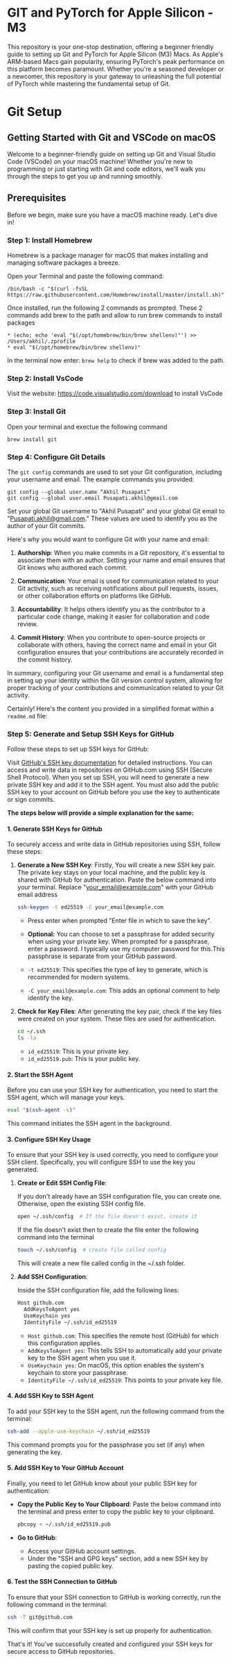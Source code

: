 # GIT and PyTorch for Apple Silicon - M3

This repository is your one-stop destination, offering a beginner friendly guide to setting up Git and PyTorch for Apple Silicon (M3) Macs. As Apple's ARM-based Macs gain popularity, ensuring PyTorch's peak performance on this platform becomes paramount. Whether you're a seasoned developer or a newcomer, this repository is your gateway to unleashing the full potential of PyTorch while mastering the fundamental setup of Git.

# Git Setup

## Getting Started with Git and VSCode on macOS

Welcome to a beginner-friendly guide on setting up Git and Visual Studio Code (VSCode) on your macOS machine! Whether you're new to programming or just starting with Git and code editors, we'll walk you through the steps to get you up and running smoothly.

## Prerequisites

Before we begin, make sure you have a macOS machine ready. Let's dive in!

### Step 1: Install Homebrew

Homebrew is a package manager for macOS that makes installing and managing software packages a breeze.

Open your Terminal and paste the following command:

```shell
/bin/bash -c "$(curl -fsSL https://raw.githubusercontent.com/Homebrew/install/master/install.sh)"
```

Once installed, run the following 2 commands as prompted. These 2 commands add brew to the path and allow to run brew commands to install packages
```shell
* (echo; echo 'eval "$(/opt/homebrew/bin/brew shellenv)"') >> /Users/akhil/.zprofile
* eval "$(/opt/homebrew/bin/brew shellenv)"
```

In the terminal now enter: `brew help` to check if brew was added to the path.

### Step 2: Install VsCode

Visit the website: https://code.visualstudio.com/download to install VsCode

### Step 3: Install Git

Open your terminal and exectue the following command

```shell
brew install git
```
### Step 4: Configure Git Details

The `git config` commands are used to set your Git configuration, including your username and email. The example commands you provided:

```shell
git config --global user.name “Akhil Pusapati”
git config --global user.email Pusapati.akhil@gmail.com
```

Set your global Git username to "Akhil Pusapati" and your global Git email to "Pusapati.akhil@gmail.com." These values are used to identify you as the author of your Git commits.

Here's why you would want to configure Git with your name and email:

1. **Authorship**: When you make commits in a Git repository, it's essential to associate them with an author. Setting your name and email ensures that Git knows who authored each commit.

2. **Communication**: Your email is used for communication related to your Git activity, such as receiving notifications about pull requests, issues, or other collaboration efforts on platforms like GitHub.

3. **Accountability**: It helps others identify you as the contributor to a particular code change, making it easier for collaboration and code review.

4. **Commit History**: When you contribute to open-source projects or collaborate with others, having the correct name and email in your Git configuration ensures that your contributions are accurately recorded in the commit history.

In summary, configuring your Git username and email is a fundamental step in setting up your identity within the Git version control system, allowing for proper tracking of your contributions and communication related to your Git activity.

Certainly! Here's the content you provided in a simplified format within a `readme.md` file:

### Step 5: Generate and Setup SSH Keys for GitHub

Follow these steps to set up SSH keys for GitHub:

Visit [GitHub's SSH key documentation](https://docs.github.com/en/authentication/connecting-to-github-with-ssh) for detailed instructions. You can access and write data in repositories on GitHub.com using SSH (Secure Shell Protocol). When you set up SSH, you will need to generate a new private SSH key and add it to the SSH agent. You must also add the public SSH key to your account on GitHub before you use the key to authenticate or sign commits. <br/>

**The steps below will provide a simple explanation for the same:**

#### 1. Generate SSH Keys for GitHub

To securely access and write data in GitHub repositories using SSH, follow these steps:

1. **Generate a New SSH Key**: Firstly, You will create a new SSH key pair. The private key stays on your local machine, and the public key is shared with GitHub for authentication. Paste the below command into your terminal. Replace "your_email@example.com" with your GitHub email address

   ```sh
   ssh-keygen -t ed25519 -C your_email@example.com
   ```
   - Press enter when prompted "Enter file in which to save the key".
   - **Optional:** You can choose to set a passphrase for added security when using your private key. When prompted for a passphrase, enter a password. I typically use my computer password for this.This passphrase is separate from your GitHub password.

   - `-t ed25519`: This specifies the type of key to generate, which is recommended for modern systems.
   - `-C your_email@example.com`: This adds an optional comment to help identify the key.
   
   

2. **Check for Key Files**: After generating the key pair, check if the key files were created on your system. These files are used for authentication.

   ```sh
   cd ~/.ssh
   ls -la
   ```

   - `id_ed25519`: This is your private key.
   - `id_ed25519.pub`: This is your public key.

#### 2. Start the SSH Agent

Before you can use your SSH key for authentication, you need to start the SSH agent, which will manage your keys.

```sh
eval "$(ssh-agent -s)"
```

This command initiates the SSH agent in the background.

#### 3. Configure SSH Key Usage

To ensure that your SSH key is used correctly, you need to configure your SSH client. Specifically, you will configure SSH to use the key you generated.

1. **Create or Edit SSH Config File**:

   If you don't already have an SSH configuration file, you can create one. Otherwise, open the existing SSH config file.

   ```sh
   open ~/.ssh/config  # If the file doesn't exist, create it
   ```

   If the file doesn't exist then to create the file enter the following command into the terminal
   ```sh
   touch ~/.ssh/config  # create file called config
   ```
   This will create a new file called config in the ~/.ssh folder.

2. **Add SSH Configuration**:

   Inside the SSH configuration file, add the following lines:

   ```sh
   Host github.com
     AddKeysToAgent yes
     UseKeychain yes
     IdentityFile ~/.ssh/id_ed25519
   ```

   - `Host github.com`: This specifies the remote host (GitHub) for which this configuration applies.
   - `AddKeysToAgent yes`: This tells SSH to automatically add your private key to the SSH agent when you use it.
   - `UseKeychain yes`: On macOS, this option enables the system's keychain to store your passphrase.
   - `IdentityFile ~/.ssh/id_ed25519`: This points to your private key file.

#### 4. Add SSH Key to SSH Agent

To add your SSH key to the SSH agent, run the following command from the terminal:

```sh
ssh-add --apple-use-keychain ~/.ssh/id_ed25519
```

This command prompts you for the passphrase you set (if any) when generating the key.

#### 5. Add SSH Key to Your GitHub Account

Finally, you need to let GitHub know about your public SSH key for authentication:

- **Copy the Public Key to Your Clipboard**:
Paste the below command into the terminal and press enter to copy the public key to your clipboard.
  ```sh
  pbcopy < ~/.ssh/id_ed25519.pub
  ```

- **Go to GitHub**:

  - Access your GitHub account settings.
  - Under the "SSH and GPG keys" section, add a new SSH key by pasting the copied public key.

#### 6. Test the SSH Connection to GitHub

To ensure that your SSH connection to GitHub is working correctly, run the following command in the terminal:

```sh
ssh -T git@github.com
```

This will confirm that your SSH key is set up properly for authentication.

That's it! You've successfully created and configured your SSH keys for secure access to GitHub repositories.
